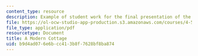 ```yaml
---
content_type: resource
description: Example of student work for the final presentation of the course.
file: https://ol-ocw-studio-app-production.s3.amazonaws.com/courses/4-500-introduction-to-design-computing-fall-2008/b9d4ad076e6bcc413b8f7628bf8ba874_final_4.pdf
file_type: application/pdf
resourcetype: Document
title: A Modern Cottage
uid: b9d4ad07-6e6b-cc41-3b8f-7628bf8ba874
---
```

